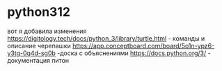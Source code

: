 # python312
вот я добавила изменения
https://digitology.tech/docs/python_3/library/turtle.html - команды и описание черепашки
https://app.conceptboard.com/board/5o1n-ypz6-y3tg-0q4d-sg0b -доска с объяснениями
https://docs.python.org/3/ - документация питон
